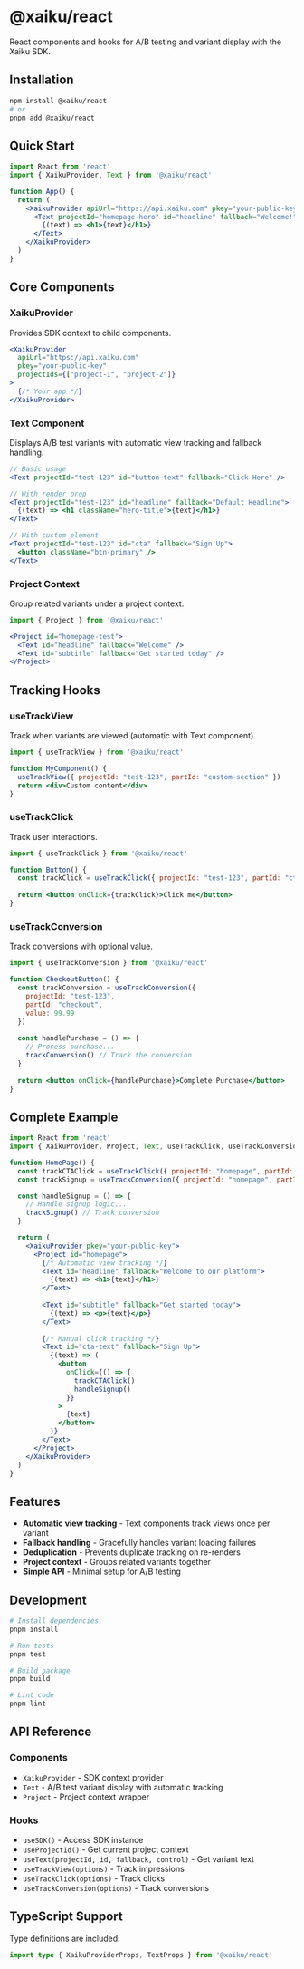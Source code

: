 # @xaiku/react

React components and hooks for A/B testing and variant display with the Xaiku SDK.

## Installation

```bash
npm install @xaiku/react
# or
pnpm add @xaiku/react
```

## Quick Start

```jsx
import React from 'react'
import { XaikuProvider, Text } from '@xaiku/react'

function App() {
  return (
    <XaikuProvider apiUrl="https://api.xaiku.com" pkey="your-public-key">
      <Text projectId="homepage-hero" id="headline" fallback="Welcome!">
        {(text) => <h1>{text}</h1>}
      </Text>
    </XaikuProvider>
  )
}
```

## Core Components

### XaikuProvider
Provides SDK context to child components.

```jsx
<XaikuProvider 
  apiUrl="https://api.xaiku.com"
  pkey="your-public-key"
  projectIds={["project-1", "project-2"]}
>
  {/* Your app */}
</XaikuProvider>
```

### Text Component
Displays A/B test variants with automatic view tracking and fallback handling.

```jsx
// Basic usage
<Text projectId="test-123" id="button-text" fallback="Click Here" />

// With render prop
<Text projectId="test-123" id="headline" fallback="Default Headline">
  {(text) => <h1 className="hero-title">{text}</h1>}
</Text>

// With custom element
<Text projectId="test-123" id="cta" fallback="Sign Up">
  <button className="btn-primary" />
</Text>
```

### Project Context
Group related variants under a project context.

```jsx
import { Project } from '@xaiku/react'

<Project id="homepage-test">
  <Text id="headline" fallback="Welcome" />
  <Text id="subtitle" fallback="Get started today" />
</Project>
```

## Tracking Hooks

### useTrackView
Track when variants are viewed (automatic with Text component).

```jsx
import { useTrackView } from '@xaiku/react'

function MyComponent() {
  useTrackView({ projectId: "test-123", partId: "custom-section" })
  return <div>Custom content</div>
}
```

### useTrackClick
Track user interactions.

```jsx
import { useTrackClick } from '@xaiku/react'

function Button() {
  const trackClick = useTrackClick({ projectId: "test-123", partId: "cta" })
  
  return <button onClick={trackClick}>Click me</button>
}
```

### useTrackConversion
Track conversions with optional value.

```jsx
import { useTrackConversion } from '@xaiku/react'

function CheckoutButton() {
  const trackConversion = useTrackConversion({ 
    projectId: "test-123", 
    partId: "checkout",
    value: 99.99 
  })
  
  const handlePurchase = () => {
    // Process purchase...
    trackConversion() // Track the conversion
  }
  
  return <button onClick={handlePurchase}>Complete Purchase</button>
}
```

## Complete Example

```jsx
import React from 'react'
import { XaikuProvider, Project, Text, useTrackClick, useTrackConversion } from '@xaiku/react'

function HomePage() {
  const trackCTAClick = useTrackClick({ projectId: "homepage", partId: "hero-cta" })
  const trackSignup = useTrackConversion({ projectId: "homepage", partId: "signup" })

  const handleSignup = () => {
    // Handle signup logic...
    trackSignup() // Track conversion
  }

  return (
    <XaikuProvider pkey="your-public-key">
      <Project id="homepage">
        {/* Automatic view tracking */}
        <Text id="headline" fallback="Welcome to our platform">
          {(text) => <h1>{text}</h1>}
        </Text>
        
        <Text id="subtitle" fallback="Get started today">
          {(text) => <p>{text}</p>}
        </Text>
        
        {/* Manual click tracking */}
        <Text id="cta-text" fallback="Sign Up">
          {(text) => (
            <button 
              onClick={() => {
                trackCTAClick()
                handleSignup()
              }}
            >
              {text}
            </button>
          )}
        </Text>
      </Project>
    </XaikuProvider>
  )
}
```

## Features

- **Automatic view tracking** - Text components track views once per variant
- **Fallback handling** - Gracefully handles variant loading failures  
- **Deduplication** - Prevents duplicate tracking on re-renders
- **Project context** - Groups related variants together
- **Simple API** - Minimal setup for A/B testing

## Development

```bash
# Install dependencies
pnpm install

# Run tests
pnpm test

# Build package
pnpm build

# Lint code
pnpm lint
```

## API Reference

### Components
- `XaikuProvider` - SDK context provider
- `Text` - A/B test variant display with automatic tracking
- `Project` - Project context wrapper

### Hooks
- `useSDK()` - Access SDK instance
- `useProjectId()` - Get current project context
- `useText(projectId, id, fallback, control)` - Get variant text
- `useTrackView(options)` - Track impressions
- `useTrackClick(options)` - Track clicks
- `useTrackConversion(options)` - Track conversions

## TypeScript Support

Type definitions are included:

```typescript
import type { XaikuProviderProps, TextProps } from '@xaiku/react'
```
